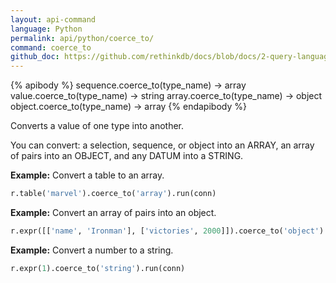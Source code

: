 ```yaml
---
layout: api-command 
language: Python
permalink: api/python/coerce_to/
command: coerce_to
github_doc: https://github.com/rethinkdb/docs/blob/docs/2-query-language/api/python/control-structures/coerce_to.md
---
```


{% apibody %}
sequence.coerce_to(type_name) → array
value.coerce_to(type_name) → string
array.coerce_to(type_name) → object
object.coerce_to(type_name) → array
{% endapibody %}

Converts a value of one type into another. 

You can convert: a selection, sequence, or object into an ARRAY, an array of pairs into an OBJECT, and any DATUM into a STRING.

__Example:__ Convert a table to an array.

```py
r.table('marvel').coerce_to('array').run(conn)
```

__Example:__ Convert an array of pairs into an object.

```py
r.expr([['name', 'Ironman'], ['victories', 2000]]).coerce_to('object').run(conn)
```


__Example:__ Convert a number to a string.

```py
r.expr(1).coerce_to('string').run(conn)
```

